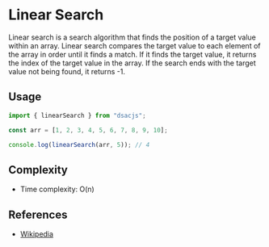 # Linear Search

Linear search is a search algorithm that finds the position of a target value within an array. Linear search compares the target value to each element of the array in order until it finds a match. If it finds the target value, it returns the index of the target value in the array. If the search ends with the target value not being found, it returns -1.

## Usage

```js
import { linearSearch } from "dsacjs";

const arr = [1, 2, 3, 4, 5, 6, 7, 8, 9, 10];

console.log(linearSearch(arr, 5)); // 4
```

## Complexity

- Time complexity: O(n)

## References

- [Wikipedia](https://en.wikipedia.org/wiki/Linear_search)
